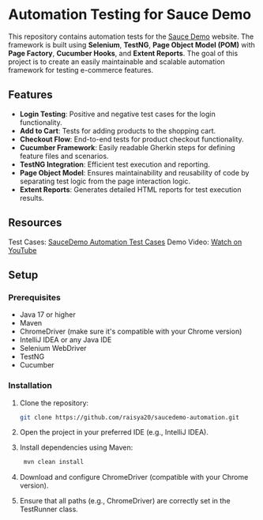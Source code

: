 # Automation Testing for Sauce Demo

This repository contains automation tests for the [Sauce Demo](https://www.saucedemo.com/) website. The framework is built using **Selenium**, **TestNG**, **Page Object Model (POM)** with **Page Factory**, **Cucumber Hooks**, and **Extent Reports**. The goal of this project is to create an easily maintainable and scalable automation framework for testing e-commerce features.

## Features

- **Login Testing**: Positive and negative test cases for the login functionality.
- **Add to Cart**: Tests for adding products to the shopping cart.
- **Checkout Flow**: End-to-end tests for product checkout functionality.
- **Cucumber Framework**: Easily readable Gherkin steps for defining feature files and scenarios.
- **TestNG Integration**: Efficient test execution and reporting.
- **Page Object Model**: Ensures maintainability and reusability of code by separating test logic from the page interaction logic.
- **Extent Reports**: Generates detailed HTML reports for test execution results.

## Resources

Test Cases: [SauceDemo Automation Test Cases](https://docs.google.com/spreadsheets/d/1Yibl_7FgoWAe0E_scjkTyTt1KXzSfMKLS25UL9ZB6fs/edit?gid=1263057882#gid=1263057882)
Demo Video: [Watch on YouTube](https://youtu.be/A5RqzEYgcoQ)

## Setup

### Prerequisites

- Java 17 or higher
- Maven
- ChromeDriver (make sure it's compatible with your Chrome version)
- IntelliJ IDEA or any Java IDE
- Selenium WebDriver
- TestNG
- Cucumber

### Installation

1. Clone the repository:

   ```bash
   git clone https://github.com/raisya20/saucedemo-automation.git
   
2. Open the project in your preferred IDE (e.g., IntelliJ IDEA).

3. Install dependencies using Maven:
   
   ```bash
    mvn clean install

5. Download and configure ChromeDriver (compatible with your Chrome version).

6. Ensure that all paths (e.g., ChromeDriver) are correctly set in the TestRunner class.


